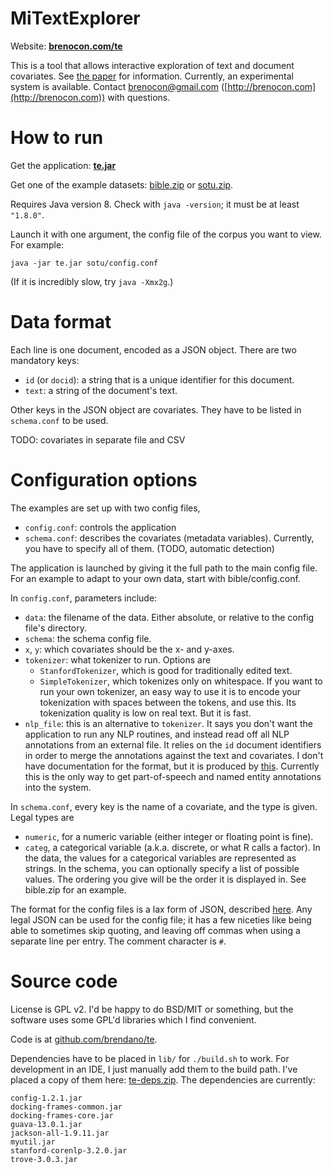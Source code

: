 MiTextExplorer
==============

Website: **[brenocon.com/te](http://brenocon.com/te)**

This is a tool that allows interactive exploration of text and document covariates.
See [the paper](http://brenocon.com/oconnor.mitextexplorer.illvi2014.pdf) for information.
Currently, an experimental system is available. Contact brenocon@gmail.com ([http://brenocon.com](http://brenocon.com)) with questions.  

How to run
==========

Get the application: <b><a href=http://brenocon.com/te/te.jar>te.jar</a></b>

Get one of the example datasets: <a href=http://brenocon.com/te/bible.zip>bible.zip</a> or <a href=http://brenocon.com/te/sotu.zip>sotu.zip</a>.

Requires Java version 8. Check with `java -version`; it must be at least `"1.8.0"`.

Launch it with one argument, the config file of the corpus you want to view.  For example:

    java -jar te.jar sotu/config.conf

(If it is incredibly slow, try `java -Xmx2g`.)

Data format
===========

Each line is one document, encoded as a JSON object.
There are two mandatory keys:

 * `id` (or `docid`): a string that is a unique identifier for this document.
 * `text`: a string of the document's text.

Other keys in the JSON object are covariates.
They have to be listed in `schema.conf` to be used.

TODO: covariates in separate file and CSV

Configuration options
=====================

The examples are set up with two config files,

  * `config.conf`: controls the application
  * `schema.conf`: describes the covariates (metadata variables). Currently, you have to specify all of them. (TODO, automatic detection)
  

The application is launched by giving it the full path to the main config file.
For an example to adapt to your own data, start with bible/config.conf.

In `config.conf`, parameters include:

  * `data`: the filename of the data. Either absolute, or relative to the config file's directory.
  * `schema`: the schema config file.
  * `x`, `y`: which covariates should be the x- and y-axes.
  * `tokenizer`: what tokenizer to run. Options are 
    - `StanfordTokenizer`, which is good for traditionally edited text.
    - `SimpleTokenizer`, which tokenizes only on whitespace. If you want to run your own tokenizer, an easy way to use it is to encode your tokenization with spaces between the tokens, and use this. Its tokenization quality is low on real text. But it is fast.
  * `nlp_file`: this is an alternative to `tokenizer`. It says you don't want the application to run any NLP routines, and instead read off all NLP annotations from an external file. It relies on the `id` document identifiers in order to merge the annotations against the text and covariates.  I don't have documentation for the format, but it is produced by [this](https://github.com/brendano/myutil/blob/master/src/corenlp/Parse.java).  Currently this is the only way to get part-of-speech and named entity annotations into the system.

In `schema.conf`, every key is the name of a covariate, and the type is given.  Legal types are

 * `numeric`, for a numeric variable (either integer or floating point is fine).
 * `categ`, a categorical variable (a.k.a. discrete, or what R calls a factor).
   In the data, the values for a categorical variables are represented as
   strings.  In the schema, you can optionally specify a list of possible
   values.  The ordering you give will be the order it is displayed in.  See
   bible.zip for an example.

The format for the config files is a lax form of JSON, described [here](https://github.com/typesafehub/config/blob/master/HOCON.md).  Any legal JSON can be used for the config file; it has a few niceties like being able to sometimes skip quoting, and leaving off commas when using a separate line per entry.  The comment character is `#`.

Source code
===========

License is GPL v2.  I'd be happy to do BSD/MIT or something, but the software uses some GPL'd libraries which I find convenient.  

Code is at [github.com/brendano/te](github.com/brendano/te).

Dependencies have to be placed in `lib/` for `./build.sh` to work.
For development in an IDE, I just manually add them to the build path.
I've placed a copy of them here: [te-deps.zip](http://brenocon.com/te/te-deps.zip).
The dependencies are currently:

    config-1.2.1.jar
    docking-frames-common.jar
    docking-frames-core.jar
    guava-13.0.1.jar
    jackson-all-1.9.11.jar
    myutil.jar
    stanford-corenlp-3.2.0.jar
    trove-3.0.3.jar
